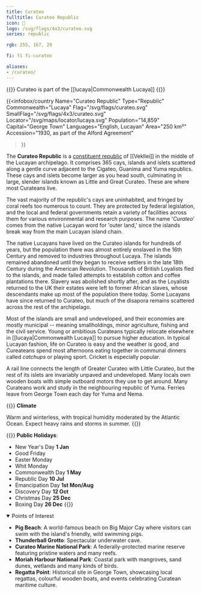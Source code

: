 ```yaml
---
title: Curateo
fulltitle: Curateo Republic
icon: 🐚
logo: /svg/flags/4x3/curateo.svg
series: republic

rgb: 255, 167, 29

fi: fi fi-curateo

aliases:
- /curateo/
---
```

{{<note series>}}
 Curateo is part of the [[lucaya|Commonwealth Lucaya]]
{{</note>}}

{{<infobox/country
	 Name="Curateo Republic"
	 Type="Republic"
	 Commonwealth="Lucaya"
	 Flag="/svg/flags/curateo.svg"
	 SmallFlag="/svg/flags/4x3/curateo.svg"
	 Locator="/svg/maps/locator/lucaya.svg"
	 Population="14,859"
	 Capital="George Town"
	 Languages="English, Lucayan"
	 Area="250 km²"
	 Accession="1930, as part of the Alford Agreement"
 >}}

The <span class="fi fi-curateo"></span> **Curateo Republic** is a [constituent republic](/republics/) of [[Vekllei]] in the middle of the Lucayan archipelago. It comprises 365 cays, islands and islets scattered along a gentle curve adjacent to the Cigateo, Guanima and Yuma republics. These cays and islets become larger as you head south, culminating in large, slender islands known as Little and Great Curateo. These are where most Curateans live.

The vast majority of the republic's cays are uninhabited, and fringed by coral reefs too numerous to count. They are protected by federal legislation, and the local and federal governments retain a variety of facilities across them for various environmental and research purposes. The name '*Curateo*' comes from the native Lucayan word for 'outer land,' since the islands break way from the main Lucayan island chain.

The native Lucayans have lived on the Curateo islands for hundreds of years, but the population there was almost entirely enslaved in the 16th Century and removed to industries throughout Lucaya. The islands remained abandoned until they began to receive settlers in the late 18th Century during the American Revolution. Thousands of British Loyalists fled to the islands, and made failed attempts to establish cotton and coffee plantations there. Slavery was abolished shortly after, and as the Loyalists returned to the UK their estates were left to former African slaves, whose descendants make up most of the population there today. Some Lucayans have since returned to Curateo, but much of the disapora remains scattered across the rest of the archipelago.

Most of the islands are small and undeveloped, and their economies are mostly municipal -- meaning smallholdings, minor agriculture, fishing and the civil service. Young or ambitious Curateans typically relocate elsewhere in [[lucaya|Commonwealth Lucaya]] to pursue higher education. In typical Lucayan fashion, life on Curateo is easy and the weather is good, and Cureateans spend most afternoons eating together in communal dinners called *catchups* or playing sport. Cricket is especially popular.

A rail line connects the length of Greater Curateo with Little Curateo, but the rest of its islets are invariably unpaved and undeveloped. Many locals own wooden boats with simple outboard motors they use to get around. Many Curateans work and study in the neighbouring republic of Yuma. Ferries leave from George Town each day for Yuma and Nema.

{{<note table>}}
**Climate**

Warm and winterless, with tropical humidity moderated by the Atlantic Ocean. Expect heavy rains and storms in summer.
{{</note>}}

{{<note table>}}
**Public Holidays**:

* New Year's Day **1 Jan**
* Good Friday
* Easter Monday
* Whit Monday
* Commonwealth Day **1 May**
* Republic Day **10 Jul**
* Emancipation Day **1st Mon/Aug**
* Discovery Day **12 Oct**
* Christmas Day **25 Dec**
* Boxing Day **26 Dec**
{{</note>}}

<details open>
  <summary>Points of Interest</summary>

  - **Pig Beach**: A world-famous beach on Big Major Cay where visitors can swim with the island's friendly, wild swimming pigs.
  - **Thunderball Grotto**: Spectacular underwater cave.
  - **Curateo Marine National Park**: A federally-protected marine reserve featuring pristine waters and many reefs.
  - **Moriah Harbour National Park**: Coastal park with mangroves, sand dunes, wetlands and many kinds of birds.
  - **Regatta Point**: Historical site in George Town, showcasing local regattas, colourful wooden boats, and events celebrating Curatean maritime culture.
</details>

